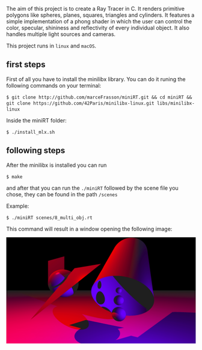The aim of this project is to create a Ray Tracer in C. It renders primitive polygons like spheres, planes, squares, triangles and cylinders. It features a simple implementation of a phong shader in which the user can control the color, specular, shininess and reflectivity of every individual object. It also handles multiple light sources and cameras.

This project runs in `linux` and `macOS`.

## first steps

First of all you have to install  the minilibx library. You can do it runing the following commands on your terminal:

```shell
$ git clone http://github.com/marceFrasson/miniRT.git && cd miniRT && git clone https://github.com/42Paris/minilibx-linux.git libs/minilibx-linux
```
Inside the miniRT folder:

```shell
$ ./install_mlx.sh
```

## following steps

After the minilibx is installed you can run 
```shel
$ make
```
and after that you can run the `./miniRT` followed by the scene file you chose, they can be found in the path `/scenes`

Example:
```shel
$ ./miniRT scenes/8_multi_obj.rt
```
This command will result in a window opening the following image: 

![alt text](https://github.com/marceFrasson/miniRT/blob/master/image.jpg?raw=true)
